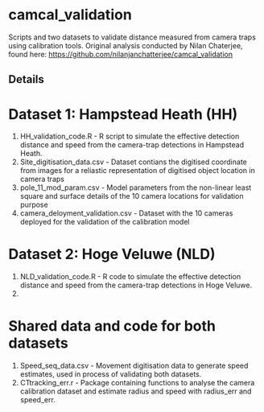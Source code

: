 # camcal_validation
Scripts and two datasets to validate distance measured from camera traps using calibration tools. Original analysis conducted by Nilan Chaterjee, found here: https://github.com/nilanjanchatterjee/camcal_validation

## Details

# Dataset 1: Hampstead Heath (HH)

1. HH_validation_code.R - R script to simulate the effective detection distance and speed from the camera-trap detections in Hampstead Heath. 
2. Site_digitisation_data.csv - Dataset contians the digitised coordinate from images for a reliastic representation of digitised object location in camera traps
3. pole_11_mod_param.csv - Model parameters from the non-linear least square and surface details of the 10 camera locations for validation purpose
4. camera_deloyment_validation.csv - Dataset with the 10 cameras deployed for the validation of the calibration model


# Dataset 2: Hoge Veluwe (NLD)

1. NLD_validation_code.R - R code to simulate the effective detection distance and  speed from the camera-trap detections in Hoge Veluwe.
2. 

# Shared data and code for both datasets

1. Speed_seq_data.csv - Movement digitisation data to generate speed estimates, used in process of validating both datasets.
2. CTtracking_err.r - Package containing functions to analyse the camera calibration dataset and estimate radius and speed with radius_err and speed_err.
